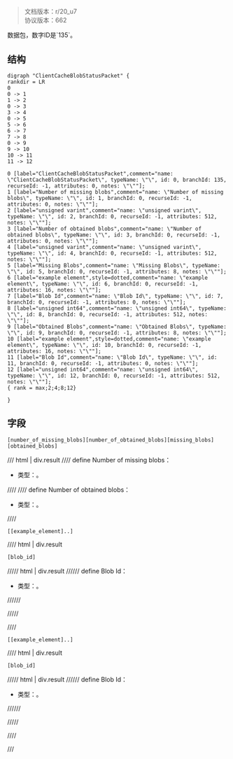 # <!-- md:samp ClientCacheBlobStatusPacket -->

> 文档版本：r/20_u7<br/>协议版本：662

<!-- md:samp ClientCacheBlobStatusPacket -->数据包，数字ID是`135`。

## 结构

```viz
digraph "ClientCacheBlobStatusPacket" {
rankdir = LR
0
0 -> 1
1 -> 2
0 -> 3
3 -> 4
0 -> 5
5 -> 6
6 -> 7
7 -> 8
0 -> 9
9 -> 10
10 -> 11
11 -> 12

0 [label="ClientCacheBlobStatusPacket",comment="name: \"ClientCacheBlobStatusPacket\", typeName: \"\", id: 0, branchId: 135, recurseId: -1, attributes: 0, notes: \"\""];
1 [label="Number of missing blobs",comment="name: \"Number of missing blobs\", typeName: \"\", id: 1, branchId: 0, recurseId: -1, attributes: 0, notes: \"\""];
2 [label="unsigned varint",comment="name: \"unsigned varint\", typeName: \"\", id: 2, branchId: 0, recurseId: -1, attributes: 512, notes: \"\""];
3 [label="Number of obtained blobs",comment="name: \"Number of obtained blobs\", typeName: \"\", id: 3, branchId: 0, recurseId: -1, attributes: 0, notes: \"\""];
4 [label="unsigned varint",comment="name: \"unsigned varint\", typeName: \"\", id: 4, branchId: 0, recurseId: -1, attributes: 512, notes: \"\""];
5 [label="Missing Blobs",comment="name: \"Missing Blobs\", typeName: \"\", id: 5, branchId: 0, recurseId: -1, attributes: 8, notes: \"\""];
6 [label="example element",style=dotted,comment="name: \"example element\", typeName: \"\", id: 6, branchId: 0, recurseId: -1, attributes: 16, notes: \"\""];
7 [label="Blob Id",comment="name: \"Blob Id\", typeName: \"\", id: 7, branchId: 0, recurseId: -1, attributes: 0, notes: \"\""];
8 [label="unsigned int64",comment="name: \"unsigned int64\", typeName: \"\", id: 8, branchId: 0, recurseId: -1, attributes: 512, notes: \"\""];
9 [label="Obtained Blobs",comment="name: \"Obtained Blobs\", typeName: \"\", id: 9, branchId: 0, recurseId: -1, attributes: 8, notes: \"\""];
10 [label="example element",style=dotted,comment="name: \"example element\", typeName: \"\", id: 10, branchId: 0, recurseId: -1, attributes: 16, notes: \"\""];
11 [label="Blob Id",comment="name: \"Blob Id\", typeName: \"\", id: 11, branchId: 0, recurseId: -1, attributes: 0, notes: \"\""];
12 [label="unsigned int64",comment="name: \"unsigned int64\", typeName: \"\", id: 12, branchId: 0, recurseId: -1, attributes: 512, notes: \"\""];
{ rank = max;2;4;8;12}

}

```

## 字段

```title='ClientCacheBlobStatusPacket'
[number_of_missing_blobs][number_of_obtained_blobs][missing_blobs][obtained_blobs]
```

/// html | div.result
//// define
Number of missing blobs：<!-- md:samp unsigned varint -->

- 类型：<!-- md:samp unsigned varint -->。


////
//// define
Number of obtained blobs：<!-- md:samp unsigned varint -->

- 类型：<!-- md:samp unsigned varint -->。


////
```title='Missing Blobs'
[[example_element]..]
```

//// html | div.result
```title='示例元素'
[blob_id]
```

///// html | div.result
////// define
Blob Id：<!-- md:samp unsigned int64 -->

- 类型：<!-- md:samp unsigned int64 -->。


//////

/////

////
```title='Obtained Blobs'
[[example_element]..]
```

//// html | div.result
```title='示例元素'
[blob_id]
```

///// html | div.result
////// define
Blob Id：<!-- md:samp unsigned int64 -->

- 类型：<!-- md:samp unsigned int64 -->。


//////

/////

////

///

